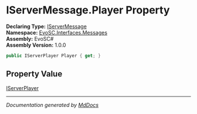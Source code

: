 ﻿<!--  
  <auto-generated>   
    The contents of this file were generated by a tool.  
    Changes to this file may be list if the file is regenerated  
  </auto-generated>   
-->

# IServerMessage.Player Property

**Declaring Type:** [IServerMessage](../index.md)  
**Namespace:** [EvoSC.Interfaces.Messages](../../index.md)  
**Assembly:** EvoSC\#  
**Assembly Version:** 1.0.0

```csharp
public IServerPlayer Player { get; }
```

## Property Value

[IServerPlayer](../../../Players/IServerPlayer/index.md)

___

*Documentation generated by [MdDocs](https://github.com/ap0llo/mddocs)*

